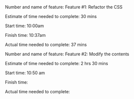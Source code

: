 Number and name of feature: Feature #1: Refactor the CSS

Estimate of time needed to complete: 30 mins

Start time: 10:00am

Finish time: 10:37am

Actual time needed to complete: 37 mins




Number and name of feature: Feature #2: Modify the contents

Estimate of time needed to complete: 2 hrs 30 mins

Start time: 10:50 am

Finish time: 

Actual time needed to complete: 